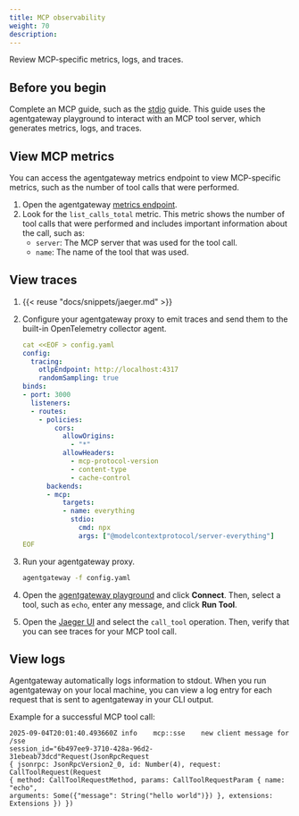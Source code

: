 ```yaml
---
title: MCP observability
weight: 70
description:
---
```


Review MCP-specific metrics, logs, and traces. 

## Before you begin

Complete an MCP guide, such as the [stdio](../connect/stdio) guide. This guide uses the agentgateway playground to interact with an MCP tool server, which generates metrics, logs, and traces.  

## View MCP metrics

You can access the agentgateway metrics endpoint to view MCP-specific metrics, such as the number of tool calls that were performed. 

1. Open the agentgateway [metrics endpoint](http://localhost:15020/metrics). 
2. Look for the `list_calls_total` metric. This metric shows the number of tool calls that were performed and includes important information about the call, such as:
   * `server`: The MCP server that was used for the tool call.  
   * `name`: The name of the tool that was used. 

## View traces

1. {{< reuse "docs/snippets/jaeger.md" >}}

2. Configure your agentgateway proxy to emit traces and send them to the built-in OpenTelemetry collector agent. 
   ```yaml
   cat <<EOF > config.yaml
   config:  
     tracing:
       otlpEndpoint: http://localhost:4317
       randomSampling: true
   binds:
   - port: 3000
     listeners:
     - routes:
       - policies:
           cors:
             allowOrigins:
               - "*"
             allowHeaders:
               - mcp-protocol-version
               - content-type
               - cache-control
         backends:
         - mcp:
             targets:
             - name: everything
               stdio:
                 cmd: npx
                 args: ["@modelcontextprotocol/server-everything"]
   EOF
   ```

3. Run your agentgateway proxy. 
   ```sh
   agentgateway -f config.yaml
   ```

4. Open the [agentgateway playground](http://localhost:15000/ui/playground/) and click **Connect**. Then, select a tool, such as `echo`, enter any message, and click **Run Tool**. 

5. Open the [Jaeger UI](http://localhost:16686/search) and select the `call_tool` operation. Then, verify that you can see traces for your MCP tool call. 
   

## View logs

Agentgateway automatically logs information to stdout. When you run agentgateway on your local machine, you can view a log entry for each request that is sent to agentgateway in your CLI output. 

Example for a successful MCP tool call: 
```
2025-09-04T20:01:40.493660Z	info	mcp::sse	new client message for /sse	
session_id="6b497ee9-3710-428a-96d2-31ebeab73dcd"Request(JsonRpcRequest 
{ jsonrpc: JsonRpcVersion2_0, id: Number(4), request: CallToolRequest(Request
{ method: CallToolRequestMethod, params: CallToolRequestParam { name: "echo", 
arguments: Some({"message": String("hello world")}) }, extensions: Extensions }) })	
```